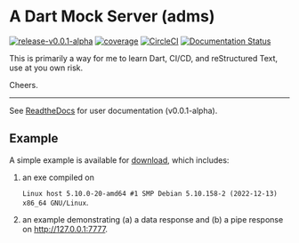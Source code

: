 # A Dart Mock Server (adms)

[![release-v0.0.1-alpha](https://img.shields.io/github/v/tag/melkerton/adm-server?label=release)](https://github.com/melkerton/adm-server/releases/tag/v0.0.1-alpha)
[![coverage](https://codecov.io/gh/melkerton/adm-server/branch/main/graph/badge.svg?token=FUMZ03VNVV)](https://app.codecov.io/gh/melkerton/adm-server/tree/main)
[![CircleCI](https://img.shields.io/circleci/build/github/melkerton/adm-server/main?logo=circleci)](https://dl.circleci.com/status-badge/redirect/gh/melkerton/adm-server/tree/main)
[![Documentation Status](https://readthedocs.org/projects/adm-server/badge/?version=latest)](https://adm-server.readthedocs.io/en/latest/?badge=latest)

This is primarily a way for me to learn Dart, CI/CD,  and reStructured Text, use at you own risk.

Cheers.

--- 

See [ReadtheDocs](https://adm-server.readthedocs.io/en/latest) for user documentation (v0.0.1-alpha).

## Example

A simple example is available for [download](https://github.com/melkerton/adm-server/releases/download/v0.0.1-alpha/simple-v0.0.1-alpha.tar.gz), which includes:

1. an exe compiled on 
  
    ```Linux host 5.10.0-20-amd64 #1 SMP Debian 5.10.158-2 (2022-12-13) x86_64 GNU/Linux```.

2. an example demonstrating (a) a data response and (b) a pipe response on http://127.0.0.1:7777.

